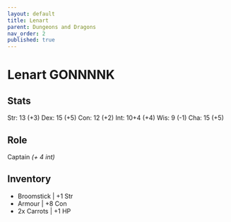 ```yaml
---
layout: default
title: Lenart
parent: Dungeons and Dragons
nav_order: 2
published: true
---
```


# Lenart GONNNNK

## Stats
Str: 13 (+3)
Dex: 15 (+5)
Con: 12 (+2)
Int: 10+4 (+4)
Wis: 9 (-1)
Cha: 15 (+5)

## Role 
Captain _(+ 4 int)_

## Inventory
- Broomstick | +1 Str
- Armour | +8 Con
- 2x Carrots | +1 HP
